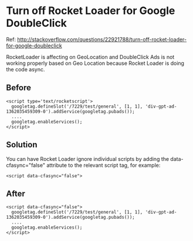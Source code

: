 # Turn off Rocket Loader for Google DoubleClick

Ref: http://stackoverflow.com/questions/22921788/turn-off-rocket-loader-for-google-doubleclick

RocketLoader is affecting on GeoLocation and DoubleClick Ads is not working properly based on Geo Location because Rocket Loader is doing the code async. 
## Before
```
<script type='text/rocketscript'>
  googletag.defineSlot('/7229/test/general', [1, 1], 'div-gpt-ad-1362035459309-0').addService(googletag.pubads());
  ....
  googletag.enableServices();
</script>
```

## Solution
You can have Rocket Loader ignore individual scripts by adding the data-cfasync="false" attribute to the relevant script tag, for example: 
```
<script data-cfasync="false">
```

## After
```
<script data-cfasync="false">
  googletag.defineSlot('/7229/test/general', [1, 1], 'div-gpt-ad-1362035459309-0').addService(googletag.pubads());
  ....
  googletag.enableServices();
</script>
```
